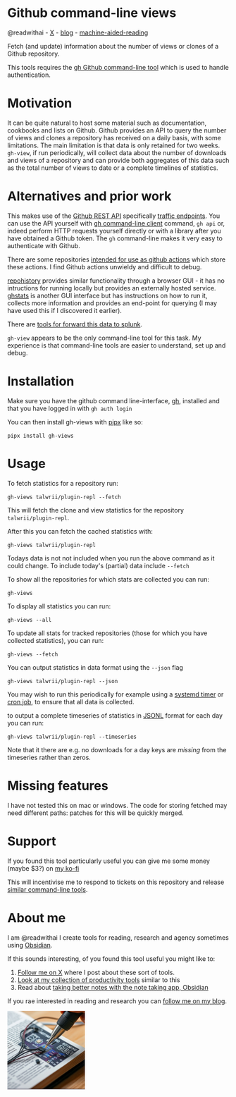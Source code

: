 # Github command-line views
@readwithai - [X](https://x.com/readwithai) - [blog](https://readwithai.substack.com) -  [machine-aided-reading](https://www.reddit.com/r/machineAidedReading/)

Fetch (and update) information about the number of views or clones of a Github repository.

This tools requires the [gh Github command-line tool](https://github.com/cli/cli) which is used to handle authentication.

# Motivation
It can be quite natural to host some material such as documentation, cookbooks and lists on Github. Github provides an API to query the number of views and clones a repository has received on a daily basis, with some limitations. The main limitation is that data is only retained for two weeks. `gh-view`, if run periodically, will collect data about the number of downloads and views of a repository and can provide both aggregates of this data such as the total number of views to date or a complete timelines of statistics.


# Alternatives and prior work
This makes use of the [Github REST API](https://docs.github.com/en/rest?apiVersion=2022-11-28) specifically [traffic endpoints](https://docs.github.com/en/rest/metrics/traffic?apiVersion=2022-11-28). You can use the API yourself with [gh command-line client](https://github.com/cli/cli) command, `gh api` or, indeed perform HTTP requests yourself directly or with a library after you have obtained a Github token. The `gh` command-line makes it very easy to authenticate with Github.

There are some repositories [intended for use as github actions](https://github.com/sangonzal/repository-traffic-action) which store these actions. I find Github actions unwieldy and difficult to debug.

[repohistory](https://github.com/repohistory/repohistory?tab=readme-ov-file) provides similar functionality through a browser GUI - it has no intructions for running locally but provides an externally hosted service. [ghstats](https://github.com/vladkens/ghstats) is another GUI interface but has instructions on how to run it, collects more information and provides an end-point for querying (I may have used this if I discovered it earlier).

There are [tools for forward this data to splunk](https://github.com/josehelps/github-traffic-collector).

`gh-view` appears to be the only command-line tool for this task. My experience is that command-line tools are easier to understand, set up and debug.

# Installation
Make sure you have the github command line-interface, [gh](https://github.com/cli/cli), installed and that you have logged in with `gh auth login`

You can then install gh-views with [pipx](https://github.com/pypa/pipx) like so:

```
pipx install gh-views
```

# Usage
To fetch statistics for a repository run:

```
gh-views talwrii/plugin-repl --fetch
```

This will fetch the clone and view statistics for the repository `talwrii/plugin-repl`.

After this you can fetch the cached statistics with:
```
gh-views talwrii/plugin-repl
```

Todays data is not not included when you run the above command as it could change. To include today's (partial) data include `--fetch`


To show all the repositories for which stats are collected you can run:
```
gh-views
```

To display all statistics you can run:

```
gh-views --all
```

To update all stats for tracked repositories (those for which you have collected statistics), you can run:

```
gh-views --fetch
```

You can output statistics in data format using the `--json` flag
```
gh-views talwrii/plugin-repl --json
```


You may wish to run this periodically for example using a [systemd timer](https://www.freedesktop.org/software/systemd/man/latest/systemd.timer.html) or [cron job](https://kubernetes.io/docs/concepts/workloads/controllers/cron-jobs/), to ensure that all data is collected.

to output a complete timeseries of statistics in [JSONL](https://www.atatus.com/glossary/jsonl/) format for each day you can run:
```
gh-views talwrii/plugin-repl --timeseries
```

Note that it there are e.g. no downloads for a day keys are *missing* from the timeseries rather than zeros.

# Missing features
I have not tested this on mac or windows. The code for storing fetched may need different paths: patches for this will be quickly merged.

# Support
If you found this tool particularly useful you can give me some money (maybe $3?) on [my ko-fi](https://ko-fi.com/c/0a3037db4b)

This will incentivise me to respond to tickets on this repository and release [similar command-line tools](https://readwithai.substack.com/p/my-productivity-tools).

# About me
I am @readwithai I create tools for reading, research and agency sometimes using [Obsidian](https://readwithai.substack.com/p/what-exactly-is-obsidian).

If this sounds interesting, of you found this tool useful you might like to:

1. [Follow me on X](https://x.com/readwithai) where I post about these sort of tools.
1. [Look at my collection of productivity tools](https://readwithai.substack.com/p/my-productivity-tools
) similar to this
1. Read about [taking better notes with the note taking app, Obsidian](https://readwithai.substack.com/p/making-better-notes-with-obsidian)


If you rae interested in reading and research you can [follow me on my blog](https://readwithai.substack.com).

![logo](logo.png)
